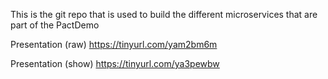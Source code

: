 This is the git repo that is used to build the different microservices that are part of the PactDemo

Presentation (raw) https://tinyurl.com/yam2bm6m

Presentation (show) https://tinyurl.com/ya3pewbw



